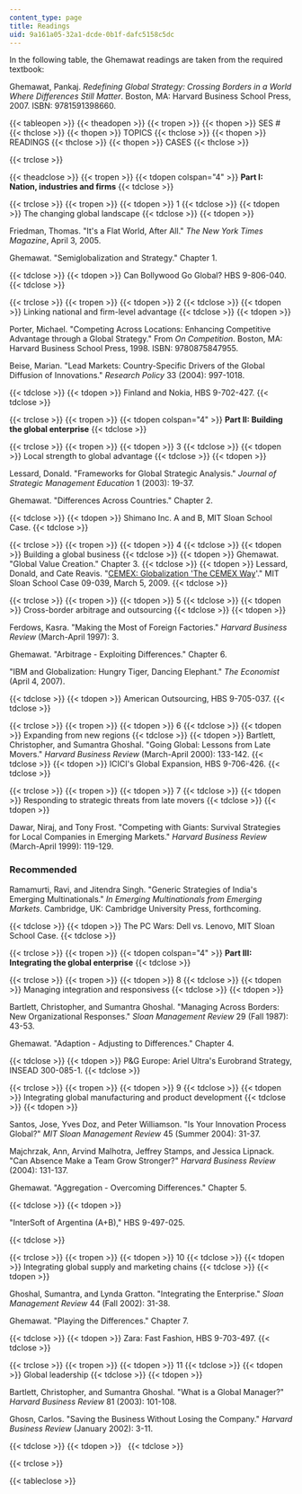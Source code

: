 ```yaml
---
content_type: page
title: Readings
uid: 9a161a05-32a1-dcde-0b1f-dafc5158c5dc
---
```


In the following table, the Ghemawat readings are taken from the required textbook:

Ghemawat, Pankaj. _Redefining Global Strategy: Crossing Borders in a World Where Differences Still Matter_. Boston, MA: Harvard Business School Press, 2007. ISBN: 9781591398660.

{{< tableopen >}}
{{< theadopen >}}
{{< tropen >}}
{{< thopen >}}
SES #
{{< thclose >}}
{{< thopen >}}
TOPICS
{{< thclose >}}
{{< thopen >}}
READINGS
{{< thclose >}}
{{< thopen >}}
CASES
{{< thclose >}}

{{< trclose >}}

{{< theadclose >}}
{{< tropen >}}
{{< tdopen colspan="4" >}}
**Part I: Nation, industries and firms**
{{< tdclose >}}

{{< trclose >}}
{{< tropen >}}
{{< tdopen >}}
1
{{< tdclose >}}
{{< tdopen >}}
The changing global landscape
{{< tdclose >}}
{{< tdopen >}}


Friedman, Thomas. "It's a Flat World, After All." _The New York Times Magazine_, April 3, 2005.

Ghemawat. "Semiglobalization and Strategy." Chapter 1.


{{< tdclose >}}
{{< tdopen >}}
Can Bollywood Go Global? HBS 9-806-040.
{{< tdclose >}}

{{< trclose >}}
{{< tropen >}}
{{< tdopen >}}
2
{{< tdclose >}}
{{< tdopen >}}
Linking national and firm-level advantage
{{< tdclose >}}
{{< tdopen >}}


Porter, Michael. "Competing Across Locations: Enhancing Competitive Advantage through a Global Strategy." From _On Competition_. Boston, MA: Harvard Business School Press, 1998. ISBN: 9780875847955.

Beise, Marian. "Lead Markets: Country-Specific Drivers of the Global Diffusion of Innovations." _Research Policy_ 33 (2004): 997-1018.


{{< tdclose >}}
{{< tdopen >}}
Finland and Nokia, HBS 9-702-427.
{{< tdclose >}}

{{< trclose >}}
{{< tropen >}}
{{< tdopen colspan="4" >}}
**Part II: Building the global enterprise**
{{< tdclose >}}

{{< trclose >}}
{{< tropen >}}
{{< tdopen >}}
3
{{< tdclose >}}
{{< tdopen >}}
Local strength to global advantage
{{< tdclose >}}
{{< tdopen >}}


Lessard, Donald. "Frameworks for Global Strategic Analysis." _Journal of Strategic Management Education_ 1 (2003): 19-37.

Ghemawat. "Differences Across Countries." Chapter 2.


{{< tdclose >}}
{{< tdopen >}}
Shimano Inc. A and B, MIT Sloan School Case.
{{< tdclose >}}

{{< trclose >}}
{{< tropen >}}
{{< tdopen >}}
4
{{< tdclose >}}
{{< tdopen >}}
Building a global business
{{< tdclose >}}
{{< tdopen >}}
Ghemawat. "Global Value Creation." Chapter 3.
{{< tdclose >}}
{{< tdopen >}}
Lessard, Donald, and Cate Reavis. "[CEMEX: Globalization 'The CEMEX Way](https://mitsloan.mit.edu/LearningEdge/Lists/CaseMetaData/DispForm.aspx?ID=50&ContentTypeId=0x0100584F630B5892F343AD963AEEA2E2DC22)'." MIT Sloan School Case 09-039, March 5, 2009.
{{< tdclose >}}

{{< trclose >}}
{{< tropen >}}
{{< tdopen >}}
5
{{< tdclose >}}
{{< tdopen >}}
Cross-border arbitrage and outsourcing
{{< tdclose >}}
{{< tdopen >}}


Ferdows, Kasra. "Making the Most of Foreign Factories." _Harvard Business Review_ (March-April 1997): 3.

Ghemawat. "Arbitrage - Exploiting Differences." Chapter 6.

"IBM and Globalization: Hungry Tiger, Dancing Elephant." _The Economist_ (April 4, 2007).


{{< tdclose >}}
{{< tdopen >}}
American Outsourcing, HBS 9-705-037.
{{< tdclose >}}

{{< trclose >}}
{{< tropen >}}
{{< tdopen >}}
6
{{< tdclose >}}
{{< tdopen >}}
Expanding from new regions
{{< tdclose >}}
{{< tdopen >}}
Bartlett, Christopher, and Sumantra Ghoshal. "Going Global: Lessons from Late Movers." _Harvard Business Review_ (March-April 2000): 133-142.
{{< tdclose >}}
{{< tdopen >}}
ICICI's Global Expansion, HBS 9-706-426.
{{< tdclose >}}

{{< trclose >}}
{{< tropen >}}
{{< tdopen >}}
7
{{< tdclose >}}
{{< tdopen >}}
Responding to strategic threats from late movers
{{< tdclose >}}
{{< tdopen >}}


Dawar, Niraj, and Tony Frost. "Competing with Giants: Survival Strategies for Local Companies in Emerging Markets." _Harvard Business Review_ (March-April 1999): 119-129.

### Recommended

Ramamurti, Ravi, and Jitendra Singh. "Generic Strategies of India's Emerging Multinationals." _In Emerging Multinationals from Emerging Markets_. Cambridge, UK: Cambridge University Press, forthcoming.


{{< tdclose >}}
{{< tdopen >}}
The PC Wars: Dell vs. Lenovo, MIT Sloan School Case.
{{< tdclose >}}

{{< trclose >}}
{{< tropen >}}
{{< tdopen colspan="4" >}}
**Part III: Integrating the global enterprise**
{{< tdclose >}}

{{< trclose >}}
{{< tropen >}}
{{< tdopen >}}
8
{{< tdclose >}}
{{< tdopen >}}
Managing integration and responsivess
{{< tdclose >}}
{{< tdopen >}}


Bartlett, Christopher, and Sumantra Ghoshal. "Managing Across Borders: New Organizational Responses." _Sloan Management Review_ 29 (Fall 1987): 43-53.

Ghemawat. "Adaption - Adjusting to Differences." Chapter 4.


{{< tdclose >}}
{{< tdopen >}}
P&G Europe: Ariel Ultra's Eurobrand Strategy, INSEAD 300-085-1.
{{< tdclose >}}

{{< trclose >}}
{{< tropen >}}
{{< tdopen >}}
9
{{< tdclose >}}
{{< tdopen >}}
Integrating global manufacturing and product development
{{< tdclose >}}
{{< tdopen >}}


Santos, Jose, Yves Doz, and Peter Williamson. "Is Your Innovation Process Global?" _MIT Sloan Management Review_ 45 (Summer 2004): 31-37.

Majchrzak, Ann, Arvind Malhotra, Jeffrey Stamps, and Jessica Lipnack. "Can Absence Make a Team Grow Stronger?" _Harvard Business Review_ (2004): 131-137.

Ghemawat. "Aggregation - Overcoming Differences." Chapter 5.


{{< tdclose >}}
{{< tdopen >}}


"InterSoft of Argentina (A+B)," HBS 9-497-025.


{{< tdclose >}}

{{< trclose >}}
{{< tropen >}}
{{< tdopen >}}
10
{{< tdclose >}}
{{< tdopen >}}
Integrating global supply and marketing chains
{{< tdclose >}}
{{< tdopen >}}


Ghoshal, Sumantra, and Lynda Gratton. "Integrating the Enterprise." _Sloan Management Review_ 44 (Fall 2002): 31-38.

Ghemawat. "Playing the Differences." Chapter 7.


{{< tdclose >}}
{{< tdopen >}}
Zara: Fast Fashion, HBS 9-703-497.
{{< tdclose >}}

{{< trclose >}}
{{< tropen >}}
{{< tdopen >}}
11
{{< tdclose >}}
{{< tdopen >}}
Global leadership
{{< tdclose >}}
{{< tdopen >}}


Bartlett, Christopher, and Sumantra Ghoshal. "What is a Global Manager?" _Harvard Business Review_ 81 (2003): 101-108.

Ghosn, Carlos. "Saving the Business Without Losing the Company." _Harvard Business Review_ (January 2002): 3-11.


{{< tdclose >}}
{{< tdopen >}}
 
{{< tdclose >}}

{{< trclose >}}

{{< tableclose >}}